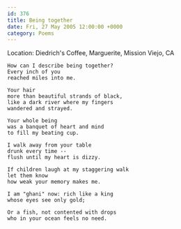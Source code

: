 ```yaml
---
id: 376
title: Being together
date: Fri, 27 May 2005 12:00:00 +0000
category: Poems
---
```


Location: Diedrich's Coffee, Marguerite, Mission Viejo, CA

    How can I describe being together?  
    Every inch of you  
    reached miles into me.

    Your hair  
    more than beautiful strands of black,  
    like a dark river where my fingers  
    wandered and strayed.

    Your whole being  
    was a banquet of heart and mind  
    to fill my beating cup.

    I walk away from your table  
    drunk every time --  
    flush until my heart is dizzy.

    If children laugh at my staggering walk  
    let them know  
    how weak your memory makes me.

    I am "ghani" now: rich like a king  
    whose eyes see only gold;

    Or a fish, not contented with drops  
    who in your ocean feels no need.


